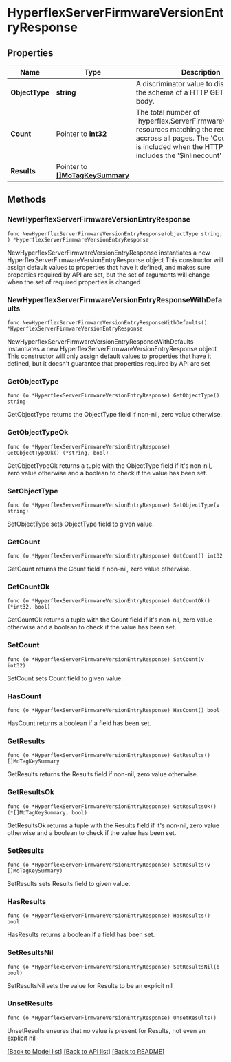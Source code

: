 # HyperflexServerFirmwareVersionEntryResponse

## Properties

Name | Type | Description | Notes
------------ | ------------- | ------------- | -------------
**ObjectType** | **string** | A discriminator value to disambiguate the schema of a HTTP GET response body. | 
**Count** | Pointer to **int32** | The total number of &#39;hyperflex.ServerFirmwareVersionEntry&#39; resources matching the request, accross all pages. The &#39;Count&#39; attribute is included when the HTTP GET request includes the &#39;$inlinecount&#39; parameter. | [optional] 
**Results** | Pointer to [**[]MoTagKeySummary**](MoTagKeySummary.md) |  | [optional] 

## Methods

### NewHyperflexServerFirmwareVersionEntryResponse

`func NewHyperflexServerFirmwareVersionEntryResponse(objectType string, ) *HyperflexServerFirmwareVersionEntryResponse`

NewHyperflexServerFirmwareVersionEntryResponse instantiates a new HyperflexServerFirmwareVersionEntryResponse object
This constructor will assign default values to properties that have it defined,
and makes sure properties required by API are set, but the set of arguments
will change when the set of required properties is changed

### NewHyperflexServerFirmwareVersionEntryResponseWithDefaults

`func NewHyperflexServerFirmwareVersionEntryResponseWithDefaults() *HyperflexServerFirmwareVersionEntryResponse`

NewHyperflexServerFirmwareVersionEntryResponseWithDefaults instantiates a new HyperflexServerFirmwareVersionEntryResponse object
This constructor will only assign default values to properties that have it defined,
but it doesn't guarantee that properties required by API are set

### GetObjectType

`func (o *HyperflexServerFirmwareVersionEntryResponse) GetObjectType() string`

GetObjectType returns the ObjectType field if non-nil, zero value otherwise.

### GetObjectTypeOk

`func (o *HyperflexServerFirmwareVersionEntryResponse) GetObjectTypeOk() (*string, bool)`

GetObjectTypeOk returns a tuple with the ObjectType field if it's non-nil, zero value otherwise
and a boolean to check if the value has been set.

### SetObjectType

`func (o *HyperflexServerFirmwareVersionEntryResponse) SetObjectType(v string)`

SetObjectType sets ObjectType field to given value.


### GetCount

`func (o *HyperflexServerFirmwareVersionEntryResponse) GetCount() int32`

GetCount returns the Count field if non-nil, zero value otherwise.

### GetCountOk

`func (o *HyperflexServerFirmwareVersionEntryResponse) GetCountOk() (*int32, bool)`

GetCountOk returns a tuple with the Count field if it's non-nil, zero value otherwise
and a boolean to check if the value has been set.

### SetCount

`func (o *HyperflexServerFirmwareVersionEntryResponse) SetCount(v int32)`

SetCount sets Count field to given value.

### HasCount

`func (o *HyperflexServerFirmwareVersionEntryResponse) HasCount() bool`

HasCount returns a boolean if a field has been set.

### GetResults

`func (o *HyperflexServerFirmwareVersionEntryResponse) GetResults() []MoTagKeySummary`

GetResults returns the Results field if non-nil, zero value otherwise.

### GetResultsOk

`func (o *HyperflexServerFirmwareVersionEntryResponse) GetResultsOk() (*[]MoTagKeySummary, bool)`

GetResultsOk returns a tuple with the Results field if it's non-nil, zero value otherwise
and a boolean to check if the value has been set.

### SetResults

`func (o *HyperflexServerFirmwareVersionEntryResponse) SetResults(v []MoTagKeySummary)`

SetResults sets Results field to given value.

### HasResults

`func (o *HyperflexServerFirmwareVersionEntryResponse) HasResults() bool`

HasResults returns a boolean if a field has been set.

### SetResultsNil

`func (o *HyperflexServerFirmwareVersionEntryResponse) SetResultsNil(b bool)`

 SetResultsNil sets the value for Results to be an explicit nil

### UnsetResults
`func (o *HyperflexServerFirmwareVersionEntryResponse) UnsetResults()`

UnsetResults ensures that no value is present for Results, not even an explicit nil

[[Back to Model list]](../README.md#documentation-for-models) [[Back to API list]](../README.md#documentation-for-api-endpoints) [[Back to README]](../README.md)


